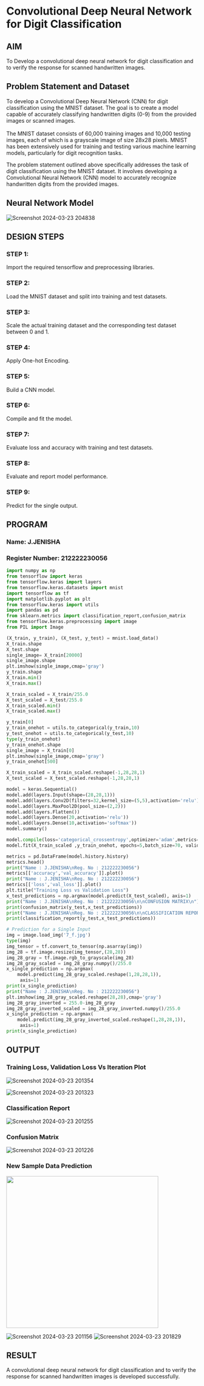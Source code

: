 # Convolutional Deep Neural Network for Digit Classification

## AIM

To Develop a convolutional deep neural network for digit classification and to verify the response for scanned handwritten images.

## Problem Statement and Dataset
To develop a Convolutional Deep Neural Network (CNN) for digit classification using the MNIST dataset. The goal is to create a model capable of accurately classifying handwritten digits (0-9) from the provided images or scanned images. 
<br>
<br>
The MNIST dataset consists of 60,000 training images and 10,000 testing images, each of which is a grayscale image of size 28x28 pixels. MNIST has been extensively used for training and testing various machine learning models, particularly for digit recognition tasks.

The problem statement outlined above specifically addresses the task of digit classification using the MNIST dataset. It involves developing a Convolutional Neural Network (CNN) model to accurately recognize handwritten digits from the provided images. 

## Neural Network Model

![Screenshot 2024-03-23 204838](https://github.com/Jenishajustin/mnist-classification/assets/119405070/78f67bf8-d364-4372-89d0-0b1412e0ab01)


## DESIGN STEPS

### STEP 1:
Import the required tensorflow and preprocessing libraries.

### STEP 2:
Load the MNIST dataset and split into training and test datasets.
### STEP 3:
Scale the actual training dataset and the corresponding test dataset between 0 and 1.
### STEP 4:
Apply One-hot Encoding.
### STEP 5:
Build a CNN model.
### STEP 6:
Compile and fit the model.

### STEP 7:
Evaluate loss and accuracy with training and test datasets.
### STEP 8:
Evaluate and report model performance.
### STEP 9:
Predict for the single output.
## PROGRAM

### Name: J.JENISHA
### Register Number: 212222230056
```python
import numpy as np
from tensorflow import keras
from tensorflow.keras import layers
from tensorflow.keras.datasets import mnist
import tensorflow as tf
import matplotlib.pyplot as plt
from tensorflow.keras import utils
import pandas as pd
from sklearn.metrics import classification_report,confusion_matrix
from tensorflow.keras.preprocessing import image
from PIL import Image

(X_train, y_train), (X_test, y_test) = mnist.load_data()
X_train.shape
X_test.shape
single_image= X_train[20000]
single_image.shape
plt.imshow(single_image,cmap='gray')
y_train.shape
X_train.min()
X_train.max()

X_train_scaled = X_train/255.0
X_test_scaled = X_test/255.0
X_train_scaled.min()
X_train_scaled.max()

y_train[0]
y_train_onehot = utils.to_categorical(y_train,10)
y_test_onehot = utils.to_categorical(y_test,10)
type(y_train_onehot)
y_train_onehot.shape
single_image = X_train[0]
plt.imshow(single_image,cmap='gray')
y_train_onehot[500]

X_train_scaled = X_train_scaled.reshape(-1,28,28,1)
X_test_scaled = X_test_scaled.reshape(-1,28,28,1)

model = keras.Sequential()
model.add(layers.Input(shape=(28,28,1)))
model.add(layers.Conv2D(filters=32,kernel_size=(5,5),activation='relu'))
model.add(layers.MaxPool2D(pool_size=(2,2)))
model.add(layers.Flatten())
model.add(layers.Dense(20,activation='relu'))
model.add(layers.Dense(10,activation='softmax'))
model.summary()

model.compile(loss='categorical_crossentropy',optimizer='adam',metrics='accuracy')
model.fit(X_train_scaled ,y_train_onehot, epochs=5,batch_size=70, validation_data=(X_test_scaled,y_test_onehot))

metrics = pd.DataFrame(model.history.history)
metrics.head()
print("Name : J.JENISHA\nReg. No : 212222230056")
metrics[['accuracy','val_accuracy']].plot()
print("Name : J.JENISHA\nReg. No : 212222230056")
metrics[['loss','val_loss']].plot()
plt.title("Training Loss vs Validation Loss")
x_test_predictions = np.argmax(model.predict(X_test_scaled), axis=1)  
print("Name : J.JENISHA\nReg. No : 212222230056\n\nCONFUSION MATRIX\n")
print(confusion_matrix(y_test,x_test_predictions))
print("Name : J.JENISHA\nReg. No : 212222230056\n\nCLASSIFICATION REPORT\n")
print(classification_report(y_test,x_test_predictions))

# Prediction for a Single Input 
img = image.load_img('7_f.jpg')
type(img)
img_tensor = tf.convert_to_tensor(np.asarray(img))
img_28 = tf.image.resize(img_tensor,(28,28))
img_28_gray = tf.image.rgb_to_grayscale(img_28)
img_28_gray_scaled = img_28_gray.numpy()/255.0
x_single_prediction = np.argmax(
    model.predict(img_28_gray_scaled.reshape(1,28,28,1)),
     axis=1)
print(x_single_prediction)
print("Name : J.JENISHA\nReg. No : 212222230056")
plt.imshow(img_28_gray_scaled.reshape(28,28),cmap='gray')
img_28_gray_inverted = 255.0-img_28_gray
img_28_gray_inverted_scaled = img_28_gray_inverted.numpy()/255.0
x_single_prediction = np.argmax(
    model.predict(img_28_gray_inverted_scaled.reshape(1,28,28,1)),
     axis=1)
print(x_single_prediction)
```

## OUTPUT

### Training Loss, Validation Loss Vs Iteration Plot

![Screenshot 2024-03-23 201354](https://github.com/Jenishajustin/mnist-classification/assets/119405070/a993d1c3-646f-478b-bbc4-3f60f8636e2c)

![Screenshot 2024-03-23 201323](https://github.com/Jenishajustin/mnist-classification/assets/119405070/7ec6783a-8d4d-4886-a756-2f6c7a6784ed)


### Classification Report
![Screenshot 2024-03-23 201255](https://github.com/Jenishajustin/mnist-classification/assets/119405070/6d9ba54b-5337-41da-9252-dc3c2b5216dc)



### Confusion Matrix
![Screenshot 2024-03-23 201226](https://github.com/Jenishajustin/mnist-classification/assets/119405070/82ab1d50-6b88-40a4-b15e-fbfc217e7d8f)



### New Sample Data Prediction
<img src="https://github.com/Jenishajustin/mnist-classification/assets/119405070/4a8aea9a-f0f8-485b-800b-f46fe147cba6" height=400 width=400>

![Screenshot 2024-03-23 201156](https://github.com/Jenishajustin/mnist-classification/assets/119405070/cf7ff2a8-b468-46f2-a63c-7203b9841c7a)
![Screenshot 2024-03-23 201829](https://github.com/Jenishajustin/mnist-classification/assets/119405070/f84f8181-2531-44cc-9077-78af284c28e4)

## RESULT
A convolutional deep neural network for digit classification and to verify the response for scanned handwritten images is developed successfully.
